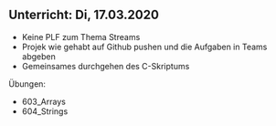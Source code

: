 ## Unterricht: Di, 17.03.2020

- Keine PLF zum Thema Streams
- Projek wie gehabt auf Github pushen und die Aufgaben in Teams abgeben
- Gemeinsames durchgehen des C-Skriptums

Übungen:
- 603_Arrays
- 604_Strings
